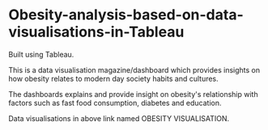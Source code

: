 # Obesity-analysis-based-on-data-visualisations-in-Tableau
Built using Tableau.

This is a data visualisation magazine/dashboard which provides insights on how obesity relates to modern day society habits and cultures. 

The dashboards explains and provide insight on obesity's relationship with factors such as fast food consumption, diabetes and education.

Data visualisations in above link named OBESITY VISUALISATION.
